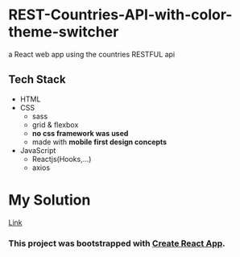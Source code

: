# REST-Countries-API-with-color-theme-switcher
a React web app using the countries RESTFUL api

## Tech Stack
* HTML
* CSS
    * sass
    * grid & flexbox
    * **no css framework was used**
    * made with **mobile first design concepts**
* JavaScript
    * Reactjs(Hooks,...)
    * axios
# My Solution
[Link](https://sinamoraddar.github.io/REST-Countries-API-with-color-theme-switcher/)

### This project was bootstrapped with [Create React App](https://github.com/facebook/create-react-app).
